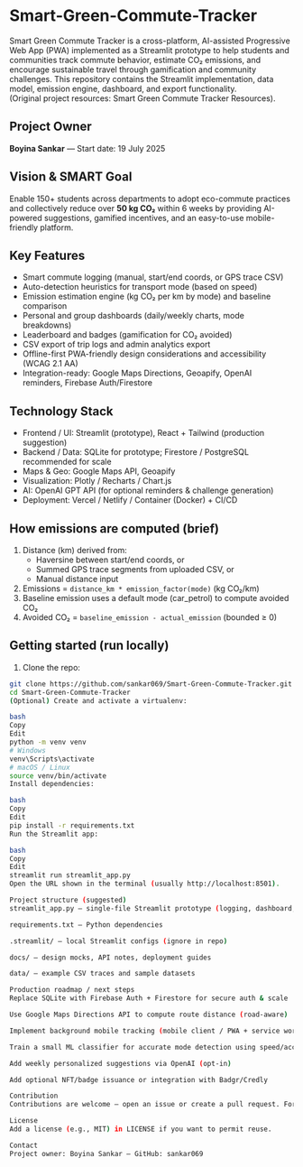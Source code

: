 # Smart-Green-Commute-Tracker
Smart Green Commute Tracker is a cross-platform, AI-assisted Progressive Web App (PWA) implemented as a Streamlit prototype to help students and communities track commute behavior, estimate CO₂ emissions, and encourage sustainable travel through gamification and community challenges. This repository contains the Streamlit implementation, data model, emission engine, dashboard, and export functionality.  
(Original project resources: Smart Green Commute Tracker Resources). 

## Project Owner
**Boyina Sankar** — Start date: 19 July 2025

## Vision & SMART Goal
Enable 150+ students across departments to adopt eco-commute practices and collectively reduce over **50 kg CO₂** within 6 weeks by providing AI-powered suggestions, gamified incentives, and an easy-to-use mobile-friendly platform.

## Key Features
- Smart commute logging (manual, start/end coords, or GPS trace CSV)
- Auto-detection heuristics for transport mode (based on speed)
- Emission estimation engine (kg CO₂ per km by mode) and baseline comparison
- Personal and group dashboards (daily/weekly charts, mode breakdowns)
- Leaderboard and badges (gamification for CO₂ avoided)
- CSV export of trip logs and admin analytics export
- Offline-first PWA-friendly design considerations and accessibility (WCAG 2.1 AA)
- Integration-ready: Google Maps Directions, Geoapify, OpenAI reminders, Firebase Auth/Firestore

## Technology Stack
- Frontend / UI: Streamlit (prototype), React + Tailwind (production suggestion)
- Backend / Data: SQLite for prototype; Firestore / PostgreSQL recommended for scale
- Maps & Geo: Google Maps API, Geoapify
- Visualization: Plotly / Recharts / Chart.js
- AI: OpenAI GPT API (for optional reminders & challenge generation)
- Deployment: Vercel / Netlify / Container (Docker) + CI/CD

## How emissions are computed (brief)
1. Distance (km) derived from:
   - Haversine between start/end coords, or
   - Summed GPS trace segments from uploaded CSV, or
   - Manual distance input
2. Emissions = `distance_km * emission_factor(mode)` (kg CO₂/km)
3. Baseline emission uses a default mode (car_petrol) to compute avoided CO₂
4. Avoided CO₂ = `baseline_emission - actual_emission` (bounded ≥ 0)

## Getting started (run locally)
1. Clone the repo:
```bash
git clone https://github.com/sankar069/Smart-Green-Commute-Tracker.git
cd Smart-Green-Commute-Tracker
(Optional) Create and activate a virtualenv:

bash
Copy
Edit
python -m venv venv
# Windows
venv\Scripts\activate
# macOS / Linux
source venv/bin/activate
Install dependencies:

bash
Copy
Edit
pip install -r requirements.txt
Run the Streamlit app:

bash
Copy
Edit
streamlit run streamlit_app.py
Open the URL shown in the terminal (usually http://localhost:8501).

Project structure (suggested)
streamlit_app.py — single-file Streamlit prototype (logging, dashboard, leaderboard)

requirements.txt — Python dependencies

.streamlit/ — local Streamlit configs (ignore in repo)

docs/ — design mocks, API notes, deployment guides

data/ — example CSV traces and sample datasets

Production roadmap / next steps
Replace SQLite with Firebase Auth + Firestore for secure auth & scale

Use Google Maps Directions API to compute route distance (road-aware)

Implement background mobile tracking (mobile client / PWA + service worker)

Train a small ML classifier for accurate mode detection using speed/accel features

Add weekly personalized suggestions via OpenAI (opt-in)

Add optional NFT/badge issuance or integration with Badgr/Credly

Contribution
Contributions are welcome — open an issue or create a pull request. For major changes, please open an issue first to discuss the design.

License
Add a license (e.g., MIT) in LICENSE if you want to permit reuse.

Contact
Project owner: Boyina Sankar — GitHub: sankar069
